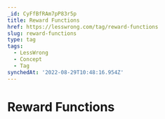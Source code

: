```yaml
---
_id: CyFfBfRAm7pP83r5p
title: Reward Functions
href: https://lesswrong.com/tag/reward-functions
slug: reward-functions
type: tag
tags:
  - LessWrong
  - Concept
  - Tag
synchedAt: '2022-08-29T10:48:16.954Z'
---
```


# Reward Functions
